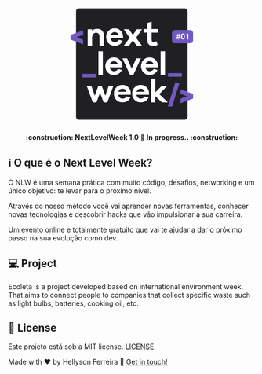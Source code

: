<h1 align="center">
    <img alt="NextLevelWeek" title="#NextLevelWeek" src="img/logo.svg" width="250px" />
</h1>

<h4 align="center"> 
	:construction: NextLevelWeek 1.0 🚀 In progress.. :construction:
</h4>

## :information_source: O que é o Next Level Week?
O NLW é uma semana prática com muito código, desafios, networking e um único objetivo: te levar para o próximo nível.

Através do nosso método você vai aprender novas ferramentas, conhecer novas tecnologias e descobrir hacks que vão impulsionar a sua carreira.

Um evento online e totalmente gratuito que vai te ajudar a dar o próximo passo na sua evolução como dev.
## 💻 Project
Ecoleta is a project developed based on international environment week. 
That aims to connect people to companies that collect specific waste such as light bulbs, batteries, cooking oil, etc.

## :memo: License

Este projeto está sob a  MIT license. [LICENSE](LICENSE.md).

Made with ♥ by Hellyson Ferreira :wave: [Get in touch!](https://hellyson-ferreira.github.io/hellysonferreira.github.io/)
